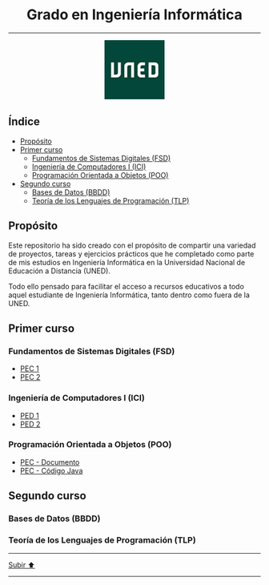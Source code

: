 <a name="top"></a>

<h1 align="center">
  <strong><span>Grado en Ingeniería Informática</span></strong>
</h1>

---

<p align="center">
  <a href="http://portal.uned.es/portal/page?_pageid=93,71802397&_dad=portal&_schema=PORTAL">
    <img src="images/logoUned.png" alt="UNED logo">
  </a>
</p>

## Índice
 
* [Propósito](#proposito)
* [Primer curso](#primerCurso)
	* [Fundamentos de Sistemas Digitales (FSD)](#fsd)
	* [Ingeniería de Computadores I (ICI)](#ici)
	* [Programación Orientada a Objetos (POO)](#poo)
* [Segundo curso](#segundoCurso)
	* [Bases de Datos (BBDD)](#bbdd)
	* [Teoría de los Lenguajes de Programación (TLP)](#tlp)

<a name="proposito"></a>
## Propósito

Este repositorio ha sido creado con el propósito de compartir una variedad de proyectos, tareas y ejercicios prácticos que he completado como parte de mis estudios en Ingeniería Informática en la Universidad Nacional de Educación a Distancia (UNED).

Todo ello pensado para facilitar el acceso a recursos educativos a todo aquel estudiante de Ingeniería Informática, tanto dentro como fuera de la UNED.

<a name="primerCurso"></a>
## Primer curso

<a name="fsd"></a>
### Fundamentos de Sistemas Digitales (FSD)

* [PEC 1](#)
* [PEC 2](#)

<a name="ici"></a>
### Ingeniería de Computadores I (ICI)

* [PED 1](#)
* [PED 2](#)

<a name="poo"></a>
### Programación Orientada a Objetos (POO)

* [PEC - Documento](#)
* [PEC - Código Java](#)

<a name="segundoCurso"></a>
## Segundo curso

<a name="bbdd"></a>
### Bases de Datos (BBDD)

<a name="tlp"></a>
### Teoría de los Lenguajes de Programación (TLP)
	
---

[Subir ⬆️](#top)

---



